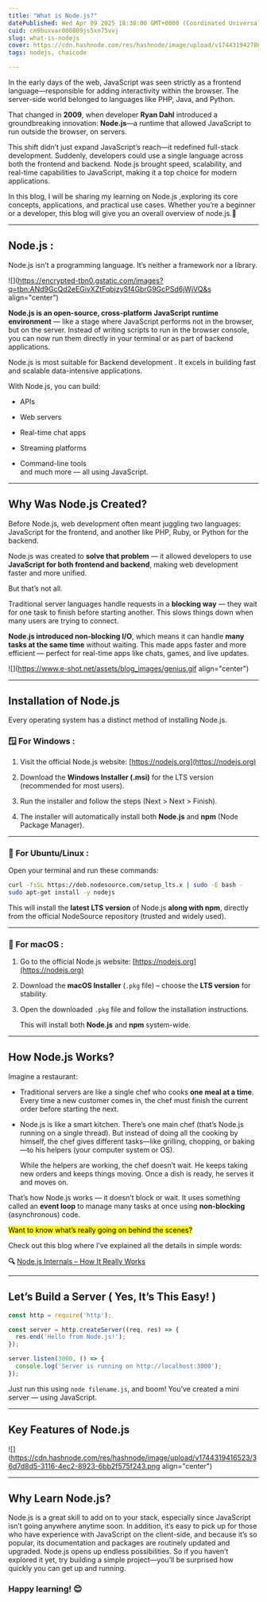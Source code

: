 ```yaml
---
title: "What is Node.js?"
datePublished: Wed Apr 09 2025 18:30:00 GMT+0000 (Coordinated Universal Time)
cuid: cm9buxvar000809js5xn75vvj
slug: what-is-nodejs
cover: https://cdn.hashnode.com/res/hashnode/image/upload/v1744319427867/e10279f6-358d-401e-9fce-c4f35faef50e.jpeg
tags: nodejs, chaicode

---
```


In the early days of the web, JavaScript was seen strictly as a frontend language—responsible for adding interactivity within the browser. The server-side world belonged to languages like PHP, Java, and Python.

That changed in **2009**, when developer **Ryan Dahl** introduced a groundbreaking innovation: **Node.js**—a runtime that allowed JavaScript to run outside the browser, on servers.

This shift didn’t just expand JavaScript’s reach—it redefined full-stack development. Suddenly, developers could use a single language across both the frontend and backend. Node.js brought speed, scalability, and real-time capabilities to JavaScript, making it a top choice for modern applications.

In this blog, I will be sharing my learning on Node.js ,exploring its core concepts, applications, and practical use cases. Whether you’re a beginner or a developer, this blog will give you an overall overview of node.js.🤩

---

## Node.js :

Node.js isn’t a programming language. It’s neither a framework nor a library.

![](https://encrypted-tbn0.gstatic.com/images?q=tbn:ANd9GcQd2eEGivXZtFqbjzySf4GbrG9GcPSd6jWjVQ&s align="center")

**Node.js is an open-source, cross-platform** **JavaScript runtime environment** — like a stage where JavaScript performs not in the browser, but on the server. Instead of writing scripts to run in the browser console, you can now run them directly in your terminal or as part of backend applications.

Node.js is most suitable for Backend development . It excels in building fast and scalable data-intensive applications.

With Node.js, you can build:

* APIs
    
* Web servers
    
* Real-time chat apps
    
* Streaming platforms
    
* Command-line tools  
    and much more — all using JavaScript.
    

---

## Why Was Node.js Created?

Before Node.js, web development often meant juggling two languages: JavaScript for the frontend, and another like PHP, Ruby, or Python for the backend.

Node.js was created to **solve that problem** — it allowed developers to use **JavaScript for both frontend and backend**, making web development faster and more unified.

But that’s not all.

Traditional server languages handle requests in a **blocking way** — they wait for one task to finish before starting another. This slows things down when many users are trying to connect.

**Node.js introduced non-blocking I/O**, which means it can handle **many tasks at the same time** without waiting. This made apps faster and more efficient — perfect for real-time apps like chats, games, and live updates.

![](https://www.e-shot.net/assets/blog_images/genius.gif align="center")

---

## Installation of Node.js

Every operating system has a distinct method of installing Node.js.

### 🪟 For Windows :

1. Visit the official Node.js website: [https://nodejs.org](https://nodejs.org)
    
2. Download the **Windows Installer (.msi)** for the LTS version (recommended for most users).
    
3. Run the installer and follow the steps (Next &gt; Next &gt; Finish).
    
4. The installer will automatically install both **Node.js** and **npm** (Node Package Manager).
    

---

### 🐧 **For Ubuntu/Linux :**

Open your terminal and run these commands:

```bash
curl -fsSL https://deb.nodesource.com/setup_lts.x | sudo -E bash -
sudo apt-get install -y nodejs
```

This will install the **latest LTS version** of Node.js **along with npm**, directly from the official NodeSource repository (trusted and widely used).

---

### **🍏 For macOS :**

1. Go to the official Node.js website: [https://nodejs.org](https://nodejs.org)
    
2. Download the **macOS Installer** (`.pkg` file) – choose the **LTS version** for stability.
    
3. Open the downloaded `.pkg` file and follow the installation instructions.
    
    This will install both **Node.js** and **npm** system-wide.
    

---

## How Node.js Works?

Imagine a restaurant:

* Traditional servers are like a single chef who cooks **one** **meal at a time**. Every time a new customer comes in, the chef must finish the current order before starting the next.
    
* Node.js is like a smart kitchen. There’s one main chef (that’s Node.js running on a single thread). But instead of doing all the cooking by himself, the chef gives different tasks—like grilling, chopping, or baking—to his helpers (your computer system or OS).
    
    While the helpers are working, the chef doesn’t wait. He keeps taking new orders and keeps things moving. Once a dish is ready, he serves it and moves on.
    

That’s how Node.js works — it doesn’t block or wait. It uses something called an **event loop** to manage many tasks at once using **non-blocking** (asynchronous) code.

<mark>Want to know what’s really going on behind the scenes?</mark>

Check out this blog where I’ve explained all the details in simple words:

**🔍** [Node.js Internals – How It Really Works](https://thefullstacklens.hashnode.dev/nodejs-internals-and-architecture)

---

## Let’s Build a Server ( Yes, It’s This Easy! )

```javascript
const http = require('http');

const server = http.createServer((req, res) => {
  res.end('Hello from Node.js!');
});

server.listen(3000, () => {
  console.log('Server is running on http://localhost:3000');
});
```

Just run this using `node filename.js`, and boom! You’ve created a mini server — using JavaScript.

---

## Key Features of Node.js

![](https://cdn.hashnode.com/res/hashnode/image/upload/v1744319416523/36d7d8d5-3116-4ec2-8923-6bb2f575f243.png align="center")

---

## Why Learn Node.js?

Node.js is a great skill to add on to your stack, especially since JavaScript isn’t going anywhere anytime soon. In addition, it’s easy to pick up for those who have experience with JavaScript on the client-side, and because it’s so popular, its documentation and packages are routinely updated and upgraded. Node.js opens up endless possibilities. So if you haven’t explored it yet, try building a simple project—you’ll be surprised how quickly you can get up and running.

### Happy learning! 😊